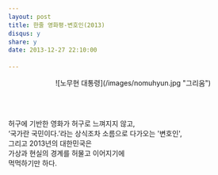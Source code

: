 ```yaml
---
layout: post
title: 한줄 영화평-변호인(2013)
disqus: y
share: y
date: 2013-12-27 22:10:00

---
```


<center>
![노무현 대통령](/images/nomuhyun.jpg "그리움")
</center>

</br></br>


허구에 기반한 영화가 허구로 느껴지지 않고, </br>
‘국가란 국민이다.’라는 상식조차 소름으로 다가오는 '변호인', </br>
그리고 2013년의 대한민국은</br> 
가상과 현실의 경계를 허물고 이어지기에</br> 
먹먹하기만 하다. 